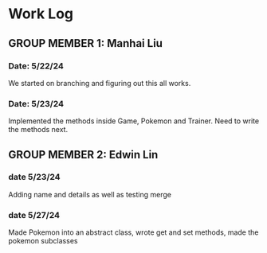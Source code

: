 # Work Log

## GROUP MEMBER 1: Manhai Liu

### Date: 5/22/24

We started on branching and figuring out this all works. 

### Date: 5/23/24

Implemented the methods inside Game, Pokemon and Trainer. Need to write the methods next.


## GROUP MEMBER 2: Edwin Lin

### date 5/23/24

Adding name and details as well as testing merge

### date 5/27/24

Made Pokemon into an abstract class, wrote get and set methods, made the pokemon subclasses

